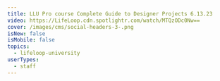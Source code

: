 ```yaml
---
title: LLU Pro course Complete Guide to Designer Projects 6.13.23
video: https://LifeLoop.cdn.spotlightr.com/watch/MTQzODc0Nw==
cover: /images/cms/social-headers-3-.png
isNew: false
isMobile: false
topics:
  - lifeloop-university
userTypes:
  - staff
---
```

